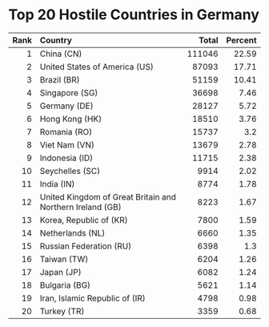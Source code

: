 # Top 20 Hostile Countries in Germany

| Rank | Country | Total | Percent |
| ---: | :------ | ----: | ------: |
| 1 | China (CN) | 111046 | 22.59 |
| 2 | United States of America (US) | 87093 | 17.71 |
| 3 | Brazil (BR) | 51159 | 10.41 |
| 4 | Singapore (SG) | 36698 | 7.46 |
| 5 | Germany (DE) | 28127 | 5.72 |
| 6 | Hong Kong (HK) | 18510 | 3.76 |
| 7 | Romania (RO) | 15737 | 3.2 |
| 8 | Viet Nam (VN) | 13679 | 2.78 |
| 9 | Indonesia (ID) | 11715 | 2.38 |
| 10 | Seychelles (SC) | 9914 | 2.02 |
| 11 | India (IN) | 8774 | 1.78 |
| 12 | United Kingdom of Great Britain and Northern Ireland (GB) | 8223 | 1.67 |
| 13 | Korea, Republic of (KR) | 7800 | 1.59 |
| 14 | Netherlands (NL) | 6660 | 1.35 |
| 15 | Russian Federation (RU) | 6398 | 1.3 |
| 16 | Taiwan (TW) | 6204 | 1.26 |
| 17 | Japan (JP) | 6082 | 1.24 |
| 18 | Bulgaria (BG) | 5621 | 1.14 |
| 19 | Iran, Islamic Republic of (IR) | 4798 | 0.98 |
| 20 | Turkey (TR) | 3359 | 0.68 |
